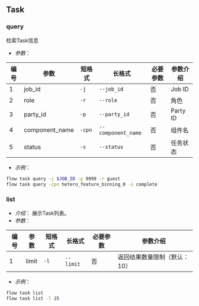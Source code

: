 ## Task

### query

检索Task信息

-   *参数*：

| 编号 | 参数           | 短格式 | 长格式             | 必要参数 | 参数介绍 |
| ---- | -------------- | ------ | ------------------ | -------- | -------- |
| 1    | job_id         | `-j`   | `--job_id`         | 否       | Job ID   |
| 2    | role           | `-r`   | `--role`           | 否       | 角色     |
| 3    | party_id       | `-p`   | `--party_id`       | 否       | Party ID |
| 4    | component_name | `-cpn` | `--component_name` | 否       | 组件名   |
| 5    | status         | `-s`   | `--status`         | 否       | 任务状态 |

-   *示例*：

``` bash
flow task query -j $JOB_ID -p 9999 -r guest
flow task query -cpn hetero_feature_binning_0 -s complete
```

### list

-   *介绍*： 展示Task列表。
-   *参数*：

| 编号 | 参数  | 短格式 | 长格式    | 必要参数 | 参数介绍                     |
| ---- | ----- | ------ | --------- | -------- | ---------------------------- |
| 1    | limit | `-l`   | `--limit` | 否       | 返回结果数量限制（默认：10） |

-   *示例*：

``` bash
flow task list
flow task list -l 25
```
